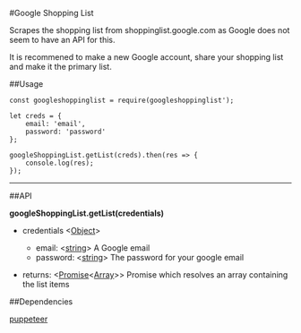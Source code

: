 #Google Shopping List

Scrapes the shopping list from shoppinglist.google.com as Google does not seem to have an API for this.

It is recommened to make a new Google account, share your shopping list and make it the primary list.

##Usage 

	const googleshoppinglist = require(googleshoppinglist');

	let creds = {
		email: 'email',
		password: 'password'
	};

	googleShoppingList.getList(creds).then(res => {
		console.log(res);
	});

------------------

##API

**googleShoppingList.getList(credentials)**

* credentials <[Object](https://developer.mozilla.org/en-US/docs/Web/JavaScript/Reference/Global_Objects/Object)>
	* email: <[string](https://developer.mozilla.org/en-US/docs/Web/JavaScript/Data_structures#String_type)> A Google email
	* password: <[string](https://developer.mozilla.org/en-US/docs/Web/JavaScript/Data_structures#String_type)> The password for your google email

* returns: <[Promise](https://developer.mozilla.org/en-US/docs/Web/JavaScript/Reference/Global_Objects/Promise)<[Array](https://developer.mozilla.org/en-US/docs/Web/JavaScript/Reference/Global_Objects/Array)>> Promise which resolves an array containing the list items

##Dependencies

[puppeteer](https://www.npmjs.com/package/puppeteer)